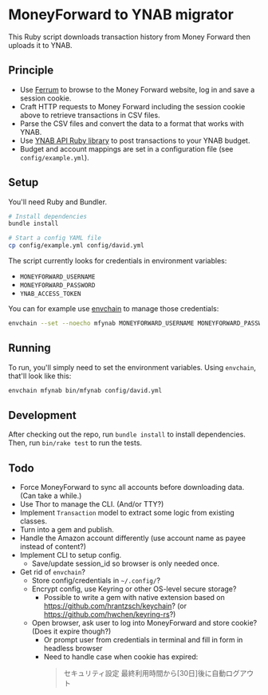# MoneyForward to YNAB migrator

This Ruby script downloads transaction history from Money Forward then uploads
it to YNAB.

## Principle

- Use [Ferrum](https://github.com/rubycdp/ferrum) to browse to the Money Forward
  website, log in and save a session cookie.
- Craft HTTP requests to Money Forward including the session cookie above to
  retrieve transactions in CSV files.
- Parse the CSV files and convert the data to a format that works with YNAB.
- Use [YNAB API Ruby library](https://github.com/ynab/ynab-sdk-ruby) to post
  transactions to your YNAB budget.
- Budget and account mappings are set in a configuration file (see `config/example.yml`).

## Setup

You'll need Ruby and Bundler.

```sh
# Install dependencies
bundle install

# Start a config YAML file
cp config/example.yml config/david.yml
```

The script currently looks for credentials in environment variables:

- `MONEYFORWARD_USERNAME`
- `MONEYFORWARD_PASSWORD`
- `YNAB_ACCESS_TOKEN`

You can for example use [envchain](https://github.com/sorah/envchain) to manage
those credentials:

```sh
envchain --set --noecho mfynab MONEYFORWARD_USERNAME MONEYFORWARD_PASSWORD YNAB_ACCESS_TOKEN
```

## Running

To run, you'll simply need to set the environment variables.
Using `envchain`, that'll look like this:

```sh
envchain mfynab bin/mfynab config/david.yml
```

## Development

After checking out the repo, run `bundle install` to install dependencies. Then, run `bin/rake test` to run the tests.

## Todo

- Force MoneyForward to sync all accounts before downloading data. (Can take a while.)
- Use Thor to manage the CLI. (And/or TTY?)
- Implement `Transaction` model to extract some logic from existing classes.
- Turn into a gem and publish.
- Handle the Amazon account differently (use account name as payee instead of content?)
- Implement CLI to setup config.
  - Save/update session_id so browser is only needed once.
- Get rid of `envchain`?
  - Store config/credentials in `~/.config/`?
  - Encrypt config, use Keyring or other OS-level secure storage?
    - Possible to write a gem with native extension based on <https://github.com/hrantzsch/keychain>? (or <https://github.com/hwchen/keyring-rs>?)
  - Open browser, ask user to log into MoneyForward and store cookie? (Does it expire though?)
    - Or prompt user from credentials in terminal and fill in form in headless browser
    - Need to handle case when cookie has expired:
      > セキュリティ設定	最終利用時間から[30日]後に自動ログアウト
